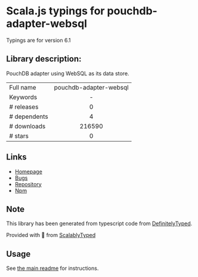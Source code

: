 
# Scala.js typings for pouchdb-adapter-websql

Typings are for version 6.1

## Library description:
PouchDB adapter using WebSQL as its data store.

|                    |                 |
| ------------------ | :-------------: |
| Full name          | pouchdb-adapter-websql |
| Keywords           | - |
| # releases         | 0 |
| # dependents       | 4 |
| # downloads        | 216590 |
| # stars            | 0 |

## Links
- [Homepage](https://github.com/pouchdb/pouchdb#readme)
- [Bugs](https://github.com/pouchdb/pouchdb/issues)
- [Repository](https://github.com/pouchdb/pouchdb)
- [Npm](https://www.npmjs.com/package/pouchdb-adapter-websql)
    


## Note
This library has been generated from typescript code from [DefinitelyTyped](https://definitelytyped.org).

Provided with :purple_heart: from [ScalablyTyped](https://github.com/oyvindberg/ScalablyTyped)

## Usage
See [the main readme](../../readme.md) for instructions.



